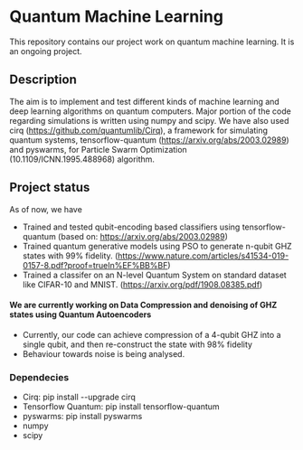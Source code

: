 # Quantum Machine Learning
This repository contains our project work on quantum machine learning. It is an ongoing project.

## Description
The aim is to implement and test different kinds of machine learning and deep learning algorithms on quantum computers. Major portion of the code regarding simulations is written using numpy and scipy. 
We have also used cirq (https://github.com/quantumlib/Cirq), a framework for simulating quantum systems, tensorflow-quantum (https://arxiv.org/abs/2003.02989) and pyswarms, for Particle Swarm Optimization (10.1109/ICNN.1995.488968) algorithm.

## Project status
As of now, we have
* Trained and tested qubit-encoding based classifiers using tensorflow-quantum (based on: https://arxiv.org/abs/2003.02989)
* Trained quantum generative models using PSO to generate n-qubit GHZ states with 99% fidelity. (https://www.nature.com/articles/s41534-019-0157-8.pdf?proof=trueIn%EF%BB%BF)
* Trained a classifer on an N-level Quantum System on standard dataset like CIFAR-10 and MNIST.  (https://arxiv.org/pdf/1908.08385.pdf)

#### We are currently working on Data Compression and denoising of GHZ states using Quantum Autoencoders
* Currently, our code can achieve compression of a 4-qubit GHZ into a single qubit, and then re-construct the state with 98% fidelity
* Behaviour towards noise is being analysed.

### Dependecies
* Cirq: pip install --upgrade cirq
* Tensorflow Quantum:  pip install tensorflow-quantum
* pyswarms: pip install pyswarms
* numpy
* scipy
